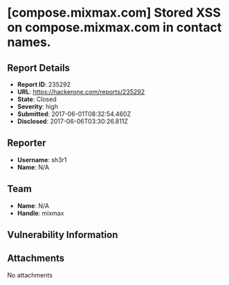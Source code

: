 # [compose.mixmax.com] Stored XSS on compose.mixmax.com in contact names.

## Report Details
- **Report ID**: 235292
- **URL**: https://hackerone.com/reports/235292
- **State**: Closed
- **Severity**: high
- **Submitted**: 2017-06-01T08:32:54.460Z
- **Disclosed**: 2017-06-06T03:30:26.811Z

## Reporter
- **Username**: sh3r1
- **Name**: N/A

## Team
- **Name**: N/A
- **Handle**: mixmax

## Vulnerability Information


## Attachments
No attachments

